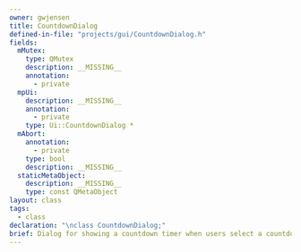 ```yaml
---
owner: gwjensen
title: CountdownDialog
defined-in-file: "projects/gui/CountdownDialog.h"
fields:
  mMutex:
    type: QMutex
    description: __MISSING__
    annotation:
      - private
  mpUi:
    description: __MISSING__
    annotation:
      - private
    type: Ui::CountdownDialog *
  mAbort:
    annotation:
      - private
    type: bool
    description: __MISSING__
  staticMetaObject:
    description: __MISSING__
    type: const QMetaObject
layout: class
tags:
  - class
declaration: "\nclass CountdownDialog;"
brief: Dialog for showing a countdown timer when users select a countdown start to a recording.
---
```

